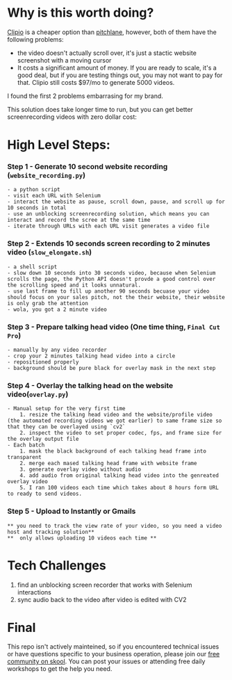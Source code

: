 # Why is this worth doing?

[Clipio](https://clipio.com/) is a cheaper option than [pitchlane](https://pitchlane.com/?gclid=CjwKCAiAtt2tBhBDEiwALZuhAA6eUbE9iTTvlpcibtNnvmvJpO-58IX8LHac_woj7nIADLqF8qS2hBoCXV8QAvD_BwE), however, both of them have the following problems:
- the video doesn't actually scroll over, it's just a stactic website screenshot with a moving cursor
- It costs a significant amount of money. If you are ready to scale, it's a good deal, but if you are testing things out, you may not want to pay for that. Clipio still costs $97/mo to generate 5000 videos.

I found the first 2 problems embarrasing for my brand.

This solution does take longer time to run, but you can get better screenrecording videos with zero dollar cost:

# High Level Steps:
### Step 1 - Generate 10 second website recording (`website_recording.py`)
    - a python script
    - visit each URL with Selenium
    - interact the website as pause, scroll down, pause, and scroll up for 10 seconds in total
    - use an unblocking screenrecording solution, which means you can interact and record the scree at the same time 
    - iterate through URLs with each URL visit generates a video file

### Step 2 - Extends 10 seconds screen recording to 2 minutes video (`slow_elongate.sh`)
    - a shell script
    - slow down 10 seconds into 30 seconds video, because when Selenium scrolls the page, the Python API doesn't provde a good control over the scrolling speed and it looks unnatural.
    - use last frame to fill up another 90 seconds becuase your video should focus on your sales pitch, not the their website, their website is only grab the attention
    - wola, you got a 2 minute video

### Step 3 - Prepare talking head video (One time thing, `Final Cut Pro`)
    - manually by any video recorder
    - crop your 2 minutes talking head video into a circle
    - repositioned properly
    - background should be pure black for overlay mask in the next step

### Step 4 - Overlay the talking head on the website video(`overlay.py`)
    - Manual setup for the very first time
        1. resize the talking head video and the website/profile video (the automated recording videos we got earlier) to same frame size so that they can be overlayed using `cv2`
        2. inspect the video to set proper codec, fps, and frame size for the overlay output file
    - Each batch
        1. mask the black background of each talking head frame into transparent
        2. merge each mased talking head frame with website frame
        3. generate overlay video without audio
        4. add audio from original talking head video into the genreated overlay video
        5. I ran 100 videos each time which takes about 8 hours form URL to ready to send videos.

### Step 5 - Upload to Instantly or Gmails

    ** you need to track the view rate of your video, so you need a video host and tracking solution**
    **  only allows uploading 10 videos each time **

# Tech Challenges
1. find an unblocking screen recorder that works with Selenium interactions
2. sync audio back to the video after video is edited with CV2


# Final

This repo isn't actively mainteined, so if you encountered technical issues or have questions specific to your business operation, please join our [free community on skool](https://www.skool.com/ai-for-coaches-creators-2571/about). You can post your issues or attending free daily workshops to get the help you need. 